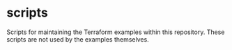 # scripts

Scripts for maintaining the Terraform examples within this repository. These scripts are not used by the examples themselves.
